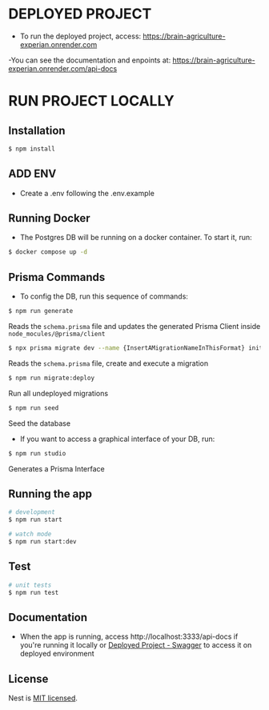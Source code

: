 # DEPLOYED PROJECT
- To run the deployed project, access: https://brain-agriculture-experian.onrender.com

-You can see the documentation and enpoints at: 
https://brain-agriculture-experian.onrender.com/api-docs

# RUN PROJECT LOCALLY

## Installation

```bash
$ npm install
```

## ADD ENV
- Create a .env following the .env.example

## Running Docker
- The Postgres DB will be running on a docker container. To start it, run:

```bash
$ docker compose up -d
```

## Prisma Commands
- To config the DB, run this sequence of commands: 
```bash
$ npm run generate
```
Reads the `schema.prisma` file and updates the generated Prisma Client inside `node_mocules/@prisma/client`

```bash
$ npx prisma migrate dev --name {InsertAMigrationNameInThisFormat} init
```
Reads the `schema.prisma` file, create and execute a migration

```bash
$ npm run migrate:deploy
```
Run all undeployed migrations

```bash
$ npm run seed
```
Seed the database

- If you want to access a graphical interface of your DB, run:
```bash
$ npm run studio
```
Generates a Prisma Interface

## Running the app

```bash
# development
$ npm run start

# watch mode
$ npm run start:dev

```

## Test

```bash
# unit tests
$ npm run test

```

## Documentation

- When the app is running, access http://localhost:3333/api-docs if you're running it locally or [Deployed Project - Swagger](https://brain-agriculture-experian.onrender.com/api-docs) to access it on deployed environment

## License

Nest is [MIT licensed](LICENSE).
